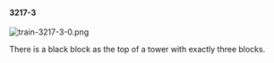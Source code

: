 #### 3217-3
![train-3217-3-0.png](https://github.com/lil-lab/nlvr/raw/master/nlvr/train/images/22/train-3217-3-0.png "train-3217-3-0.png")

There is a black block as the top of a tower with exactly three blocks.
